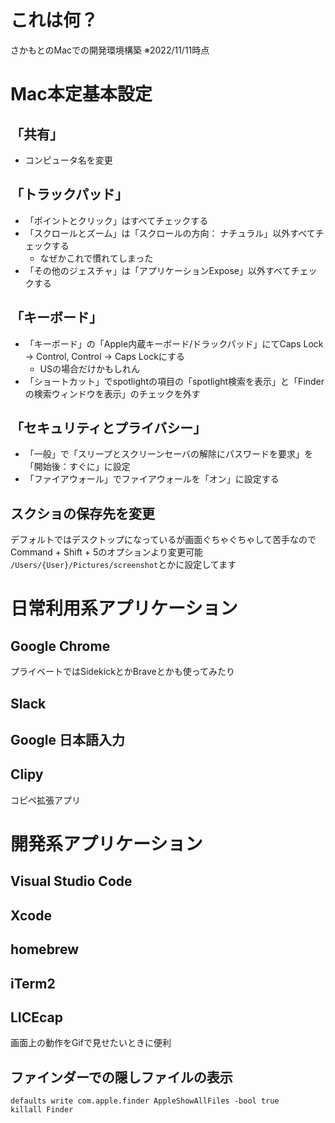 # これは何？

さかもとのMacでの開発環境構築
※2022/11/11時点

# Mac本定基本設定

## 「共有」
- コンピュータ名を変更

## 「トラックパッド」
- 「ポイントとクリック」はすべてチェックする
- 「スクロールとズーム」は「スクロールの方向： ナチュラル」以外すべてチェックする
  - なぜかこれで慣れてしまった
- 「その他のジェスチャ」は「アプリケーションExpose」以外すべてチェックする

## 「キーボード」
- 「キーボード」の「Apple内蔵キーボード/ドラックパッド」にてCaps Lock -> Control, Control -> Caps Lockにする
  - USの場合だけかもしれん
- 「ショートカット」でspotlightの項目の「spotlight検索を表示」と「Finderの検索ウィンドウを表示」のチェックを外す

## 「セキュリティとプライバシー」

- 「一般」で「スリープとスクリーンセーバの解除にパスワードを要求」を「開始後：すぐに」に設定
- 「ファイアウォール」でファイアウォールを「オン」に設定する

## スクショの保存先を変更
デフォルトではデスクトップになっているが画面ぐちゃぐちゃして苦手なので
Command + Shift + 5のオプションより変更可能
`/Users/{User}/Pictures/screenshot`とかに設定してます

# 日常利用系アプリケーション


## Google Chrome
プライベートではSidekickとかBraveとかも使ってみたり

## Slack

## Google 日本語入力

## Clipy
コピペ拡張アプリ

# 開発系アプリケーション

## Visual Studio Code

## Xcode

## homebrew

## iTerm2

## LICEcap
画面上の動作をGifで見せたいときに便利

## ファインダーでの隠しファイルの表示
```
defaults write com.apple.finder AppleShowAllFiles -bool true
killall Finder
```
